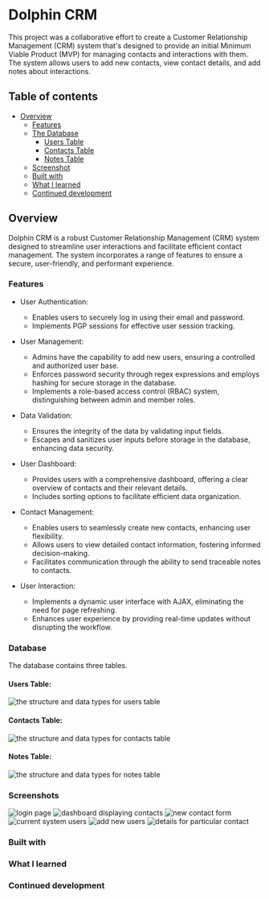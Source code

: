 # Dolphin CRM

This project was a collaborative effort to create a Customer Relationship Management (CRM) system that's designed to provide an initial Minimum Viable Product (MVP) for managing contacts and interactions with them. The system allows users to add new contacts, view contact details, and add notes about interactions. 

## Table of contents

- [Overview](#overview)
  - [Features](#features)
  - [The Database](#database)
    - [Users Table](#users-table)
    - [Contacts Table](#contacts-table)
    - [Notes Table](#notes-table)
  - [Screenshot](#screenshot)
  - [Built with](#built-with)
  - [What I learned](#what-i-learned)
  - [Continued development](#continued-development)

## Overview
Dolphin CRM is a robust Customer Relationship Management (CRM) system designed to streamline user interactions and facilitate efficient contact management. The system incorporates a range of features to ensure a secure, user-friendly, and performant experience. 

### Features
  - User Authentication:
    - Enables users to securely log in using their email and password.
    - Implements PGP sessions for effective user session tracking.
     
  - User Management:
    - Admins have the capability to add new users, ensuring a controlled and authorized user base.
    - Enforces password security through regex expressions and employs hashing for secure storage in the database.
    - Implements a role-based access control (RBAC) system, distinguishing between admin and member roles.

  - Data Validation:
    - Ensures the integrity of the data by validating input fields.
    - Escapes and sanitizes user inputs before storage in the database, enhancing data security.

  - User Dashboard:
    - Provides users with a comprehensive dashboard, offering a clear overview of contacts and their relevant details.
    - Includes sorting options to facilitate efficient data organization.

  - Contact Management:
    - Enables users to seamlessly create new contacts, enhancing user flexibility.
    - Allows users to view detailed contact information, fostering informed decision-making.
    - Facilitates communication through the ability to send traceable notes to contacts.

  - User Interaction:
    - Implements a dynamic user interface with AJAX, eliminating the need for page refreshing.
    - Enhances user experience by providing real-time updates without disrupting the workflow.

### Database
The database contains three tables.
  #### Users Table:
  ![the structure and data types for users table](https://github.com/jaecoder20/info2180-finalproject/assets/108883378/da1a8949-c4aa-4618-b6c9-f6b312edd899)
  #### Contacts Table:
  ![the structure and data types for contacts table](https://github.com/jaecoder20/info2180-finalproject/assets/108883378/37e1f897-82bd-4e16-ba00-596b24fc1d13)

  #### Notes Table:
  ![the structure and data types for notes table](https://github.com/jaecoder20/info2180-finalproject/assets/108883378/4f17bce7-8290-481e-b18b-1a90945d2ff6)

### Screenshots
![login page](https://github.com/jaecoder20/info2180-finalproject/assets/108883378/66f9e38f-fb2d-431f-a35a-24698c5ff70e)
![dashboard displaying contacts](https://github.com/jaecoder20/info2180-finalproject/assets/108883378/4d99d55f-667c-41b9-9992-25b3481b18a1)
![new contact form](https://github.com/jaecoder20/info2180-finalproject/assets/108883378/6771f9e2-22d6-4ea0-a2c1-22042d0a6eb0)
![current system users](https://github.com/jaecoder20/info2180-finalproject/assets/108883378/9d9941b8-7c63-410d-9993-d0d9126caec2)
![add new users](https://github.com/jaecoder20/info2180-finalproject/assets/108883378/3c6b263e-a605-4b51-8ab0-caeb09c884c7)
![details for particular contact](https://github.com/jaecoder20/info2180-finalproject/assets/108883378/1af46b8d-6fbd-4862-bc6d-3ceea8f31168)









### Built with


### What I learned



### Continued development










